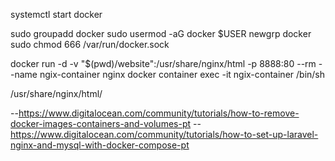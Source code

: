 systemctl start docker

sudo groupadd docker
sudo usermod -aG docker $USER
newgrp docker
sudo chmod 666 /var/run/docker.sock


docker run -d -v "$(pwd)/website":/usr/share/nginx/html -p 8888:80 --rm --name ngix-container nginx
docker container exec -it ngix-container /bin/sh


/usr/share/nginx/html/

--https://www.digitalocean.com/community/tutorials/how-to-remove-docker-images-containers-and-volumes-pt
--https://www.digitalocean.com/community/tutorials/how-to-set-up-laravel-nginx-and-mysql-with-docker-compose-pt